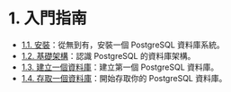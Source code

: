 # 1. 入門指南

* [1.1. 安裝](https://github.com/pgsql-tw/documents/tree/a096b206440e1ac8cdee57e1ae7a74730f0ee146/getting-started/11-installation.md)：從無到有，安裝一個 PostgreSQL 資料庫系統。
* [1.2. 基礎架構](https://github.com/pgsql-tw/documents/tree/a096b206440e1ac8cdee57e1ae7a74730f0ee146/getting-started/12-architectural-fundamentals.md)：認識 PostgreSQL 的資料庫架構。
* [1.3. 建立一個資料庫](https://github.com/pgsql-tw/documents/tree/a096b206440e1ac8cdee57e1ae7a74730f0ee146/getting-started/13-creating-a-database.md)：建立第一個 PostgreSQL 資料庫。
* [1.4. 存取一個資料庫](https://github.com/pgsql-tw/documents/tree/a096b206440e1ac8cdee57e1ae7a74730f0ee146/getting-started/14-accessing-a-database.md)：開始存取你的 PostgreSQL 資料庫。

